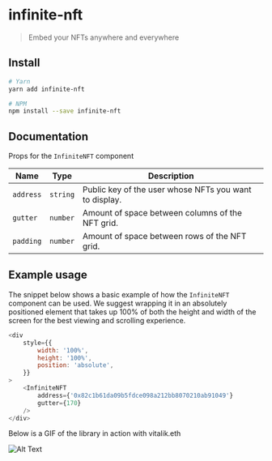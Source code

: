 # infinite-nft

> Embed your NFTs anywhere and everywhere

## Install

```bash
# Yarn
yarn add infinite-nft

# NPM
npm install --save infinite-nft
```

## Documentation

Props for the `InfiniteNFT` component

| Name      | Type     | Description                                            |
| --------- | -------- | ------------------------------------------------------ |
| `address` | `string` | Public key of the user whose NFTs you want to display. |
| `gutter`  | `number` | Amount of space between columns of the NFT grid.       |
| `padding` | `number` | Amount of space between rows of the NFT grid.          |

## Example usage

The snippet below shows a basic example of how the `InfiniteNFT` component can be used. We suggest wrapping it in an absolutely positioned element that
takes up 100% of both the height and width of the screen for the best viewing and scrolling experience.

```js
<div
    style={{
        width: '100%',
        height: '100%',
        position: 'absolute',
    }}
>
    <InfiniteNFT
        address={'0x82c1b61da09b5fdce098a212bb8070210ab91049'}
        gutter={170}
    />
</div>
```

Below is a GIF of the library in action with vitalik.eth

![Alt Text](https://media.giphy.com/media/OzvaWe2Jm2a90nA4KX/giphy.gif)
